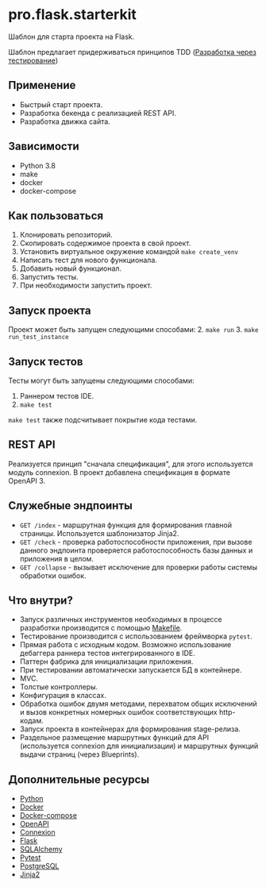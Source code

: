 # pro.flask.starterkit
Шаблон для старта проекта на Flask.

Шаблон предлагает придерживаться принципов TDD ([Разработка через тестирование](https://ru.wikipedia.org/wiki/%D0%A0%D0%B0%D0%B7%D1%80%D0%B0%D0%B1%D0%BE%D1%82%D0%BA%D0%B0_%D1%87%D0%B5%D1%80%D0%B5%D0%B7_%D1%82%D0%B5%D1%81%D1%82%D0%B8%D1%80%D0%BE%D0%B2%D0%B0%D0%BD%D0%B8%D0%B5))

## Применение
*  Быстрый старт проекта.
*  Разработка бекенда с реализацией REST API.
*  Разработка движка сайта.

## Зависимости
* Python 3.8
* make
* docker
* docker-compose

## Как пользоваться
1. Клонировать репозиторий.
2. Скопировать содержимое проекта в свой проект.
3. Установить виртуальное окружение командой `make create_venv`
4. Написать тест для нового функционала.
5. Добавить новый функционал.
6. Запустить тесты.
7. При необходимости запустить проект.

## Запуск проекта
Проект может быть запущен следующими способами:
2. `make run`
3. `make run_test_instance`

## Запуск тестов
Тесты могут быть запущены следующими способами:
1. Раннером тестов IDE.
2. `make test`

`make test` также подсчитывает покрытие кода тестами.

## REST API
Реализуется принцип "сначала спецификация", для этого используется модуль connexion. В проект добавлена спецификация в формате OpenAPI 3.

## Служебные эндпоинты
* `GET /index` - маршрутная функция для формирования главной страницы. Используется шаблонизатор Jinja2.
* `GET /check` - проверка работоспособности приложения, при вызове данного эндпоинта проверяется работоспособность базы данных и приложения в целом.
* `GET /collapse` - вызывает исключение для проверки работы системы обработки ошибок.

## Что внутри?
* Запуск различных инструментов необходимых в процессе разработки производится с помощью [Makefile](https://ru.wikipedia.org/wiki/Makefile).
* Тестирование производится с использованием фреймворка `pytest`.
* Прямая работа с исходным кодом. Возможно использование дебаггера раннера тестов интегрированного в IDE.
* Паттерн фабрика для инициализации приложения.
* При тестировании автоматически запускается БД в контейнере.
* MVC.
* Толстые контроллеры.
* Конфигурация в классах.
* Обработка ошибок двумя методами, перехватом общих исключений и вызов конкретных номерных ошибок соответствующих http-кодам.
* Запуск проекта в контейнерах для формирования stage-релиза.
* Раздельное размещение маршрутных функций для API (используется connexion для инициализации) и маршрутных функций выдачи страниц (через Blueprints).

## Дополнительные ресурсы
* [Python](https://docs.python.org/3/)
* [Docker](https://docs.docker.com/)
* [Docker-compose](https://docs.docker.com/compose/)
* [OpenAPI](https://swagger.io/docs/specification/about/)
* [Connexion](https://connexion.readthedocs.io/en/latest/index.html)
* [Flask](https://flask.palletsprojects.com/en/1.1.x/)
* [SQLAlchemy](https://docs.sqlalchemy.org/en/13/)
* [Pytest](https://docs.pytest.org/en/stable/contents.html)
* [PostgreSQL](https://postgrespro.ru/docs/postgresql/12/index)
* [Jinja2](https://jinja.palletsprojects.com/en/2.11.x/)
